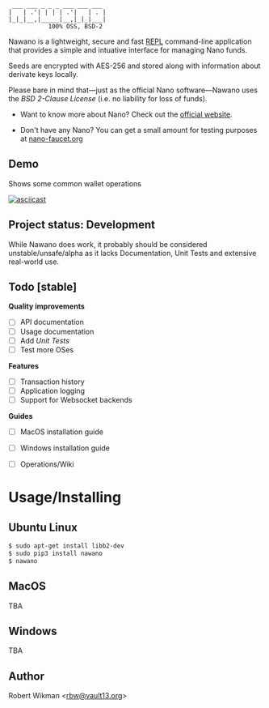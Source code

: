  ```                  
  ___ ___ _ _ _ ___ ___ ___ 
 |   | .'| | | | .'|   | . |
 |_|_|__,|_____|__,|_|_|___|
            100% OSS, BSD-2
```

Nawano is a lightweight, secure and fast [REPL](https://en.wikipedia.org/wiki/Read%E2%80%93eval%E2%80%93print_loop) command-line application that provides a simple and intuative interface for managing Nano funds.

Seeds are encrypted with AES-256 and stored along with information about derivate keys locally.

Please bare in mind that—just as the official Nano software—Nawano uses the *BSD 2-Clause License* (i.e. no liability for loss of funds).

- Want to know more about Nano? Check out the [official website](https://nano.org/en/about).

- Don't have any Nano? You can get a small amount for testing purposes at [nano-faucet.org](https://nano-faucet.org)


Demo
----

Shows some common wallet operations

[![asciicast](https://asciinema.org/a/HevbcFFyi2OT7KJ6kpLyVbqJo.png)](https://asciinema.org/a/HevbcFFyi2OT7KJ6kpLyVbqJo)


Project status: Development
--------------

While Nawano does work, it probably should be considered unstable/unsafe/alpha as it lacks Documentation, Unit Tests and extensive real-world use.


Todo [stable]
-------------

**Quality improvements**
- [ ] API documentation
- [ ] Usage documentation
- [ ] Add *Unit Tests*
- [ ] Test more OSes

**Features**
- [ ] Transaction history
- [ ] Application logging
- [ ] Support for Websocket backends

**Guides**
- [ ] MacOS installation guide
- [ ] Windows installation guide
- [ ] Operations/Wiki


Usage/Installing
=======

Ubuntu Linux
--------
```bash
$ sudo apt-get install libb2-dev
$ sudo pip3 install nawano
$ nawano
```

MacOS
-----
TBA


Windows
-------
TBA


Author
------
Robert Wikman \<rbw@vault13.org\>

